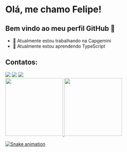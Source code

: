 # Olá, me chamo Felipe! 
## Bem vindo ao meu perfil GitHub 👋
- 🔭 Atualmente estou trabalhando na Capgemini
- 🌱 Atualmente estou aprendendo TypeScript 


## Contatos:
<div>
<a href="https://www.instagram.com/felipson007/" target="_blank"><img loading="lazy" src="https://img.shields.io/badge/-Instagram-%23E4405F?style=for-the-badge&logo=instagram&logoColor=white" target="_blank"></a>
<a href = "felipe.s.souza@outlook.com.br"><img loading="lazy" src="https://img.shields.io/badge/Gmail-D14836?style=for-the-badge&logo=gmail&logoColor=white" target="_blank"></a>
<a href="https://www.linkedin.com/in/felipe-silva-de-souza/" target="_blank"><img loading="lazy" src="https://img.shields.io/badge/-LinkedIn-%230077B5?style=for-the-badge&logo=linkedin&logoColor=white" target="_blank"></a>   
</div>

<div>
<a href="https://github.com/Felipson007">
<img loading="lazy" height="180em" src="https://github-readme-stats.vercel.app/api/top-langs/?Felipson007&layout=compact&langs_count=7&theme=dracula"/>
<img loading="lazy" height="180em" src="https://github-readme-stats.vercel.app/api?Felipson007&show_icons=true&theme=dracula&include_all_commits=true&count_private=true"/>
</div>


![Snake animation](https://github.com/Felipson007/Felipson007/blob/output/github-contribution-grid-snake.svg)
